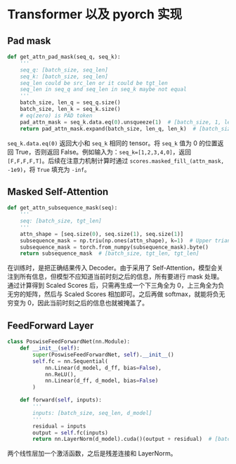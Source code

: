# Transformer 以及 pyorch 实现

## Pad mask

```python
def get_attn_pad_mask(seq_q, seq_k):
    '''
    seq_q: [batch_size, seq_len]
    seq_k: [batch_size, seq_len]
    seq_len could be src_len or it could be tgt_len
    seq_len in seq_q and seq_len in seq_k maybe not equal
    '''
    batch_size, len_q = seq_q.size()
    batch_size, len_k = seq_k.size()
    # eq(zero) is PAD token
    pad_attn_mask = seq_k.data.eq(0).unsqueeze(1)  # [batch_size, 1, len_k], False is masked
    return pad_attn_mask.expand(batch_size, len_q, len_k)  # [batch_size, len_q, len_k]
```

`seq_k.data.eq(0)` 返回大小和 `seq_k` 相同的 tensor。将 `seq_k` 值为 0 的位置返回 True，否则返回 False。例如输入为：`seq_k=[1,2,3,4,0]`，返回 `[F,F,F,F,T]`。后续在注意力机制计算时通过 `scores.masked_fill_(attn_mask, -1e9)`，将 `True` 填充为 `-inf`。


## Masked Self-Attention

```python
def get_attn_subsequence_mask(seq):
    '''
    seq: [batch_size, tgt_len]
    '''
    attn_shape = [seq.size(0), seq.size(1), seq.size(1)]
    subsequence_mask = np.triu(np.ones(attn_shape), k=1)  # Upper triangular matrix
    subsequence_mask = torch.from_numpy(subsequence_mask).byte()
    return subsequence_mask  # [batch_size, tgt_len, tgt_len]
```

在训练时，是把正确结果传入 Decoder。由于采用了 Self-Attention，模型会关注到所有信息，但模型不应知道当前时刻之后的信息，所有要进行 mask 处理。通过计算得到 Scaled Scores 后，只需再生成一个下三角全为 0，上三角全为负无穷的矩阵，然后与 Scaled Scores 相加即可。之后再做 softmax，就能将负无穷变为 0，因此当前时刻之后的信息也就被掩盖了。

## FeedForward Layer

```python
class PoswiseFeedForwardNet(nn.Module):
    def __init__(self):
        super(PoswiseFeedForwardNet, self).__init__()
        self.fc = nn.Sequential(
            nn.Linear(d_model, d_ff, bias=False),
            nn.ReLU(),
            nn.Linear(d_ff, d_model, bias=False)
        )

    def forward(self, inputs):
        '''
        inputs: [batch_size, seq_len, d_model]
        '''
        residual = inputs
        output = self.fc(inputs)
        return nn.LayerNorm(d_model).cuda()(output + residual)  # [batch_size, seq_len, d_model]
```

两个线性层加一个激活函数，之后是残差连接和 LayerNorm。